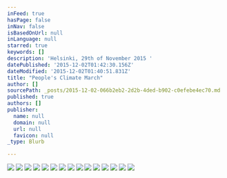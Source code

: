 ```yaml
---
inFeed: true
hasPage: false
inNav: false
isBasedOnUrl: null
inLanguage: null
starred: true
keywords: []
description: 'Helsinki, 29th of November 2015 '
datePublished: '2015-12-02T01:42:30.156Z'
dateModified: '2015-12-02T01:40:51.831Z'
title: "People's Climate March"
author: []
sourcePath: _posts/2015-12-02-066b2eb2-2d2b-4ded-b902-c0efebe4ec70.md
published: true
authors: []
publisher:
  name: null
  domain: null
  url: null
  favicon: null
_type: Blurb

---
```

![](https://the-grid-user-content.s3-us-west-2.amazonaws.com/072db836-6e6c-4364-a537-af8856c46bd3.jpg)
![](https://the-grid-user-content.s3-us-west-2.amazonaws.com/da4f0eb1-b996-4cae-bfdd-e0f8d94ca0d9.jpg)
![](https://the-grid-user-content.s3-us-west-2.amazonaws.com/9584477e-67d7-45cb-b0ee-c3f401681057.jpg)
![](https://the-grid-user-content.s3-us-west-2.amazonaws.com/a832de16-6868-4fd7-acb3-13dc355a8a07.jpg)
![](https://the-grid-user-content.s3-us-west-2.amazonaws.com/73a58b6d-f1c2-42d3-9522-4d075ec8d018.jpg)
![](https://the-grid-user-content.s3-us-west-2.amazonaws.com/ba7c53b2-5cc1-4cbb-b855-52ce5d568cad.jpg)
![](https://the-grid-user-content.s3-us-west-2.amazonaws.com/bd766450-c60f-4099-98b8-e3b06dc4fa4a.jpg)
![](https://the-grid-user-content.s3-us-west-2.amazonaws.com/936054f6-bc28-49b8-b6fc-6f8e50482529.jpg)
![](https://the-grid-user-content.s3-us-west-2.amazonaws.com/2896fb32-1da0-49f6-b7f2-25dcd2c097f1.jpg)
![](https://the-grid-user-content.s3-us-west-2.amazonaws.com/356c911b-7f65-4ddc-8f6b-714246287380.jpg)
![](https://the-grid-user-content.s3-us-west-2.amazonaws.com/77392db0-83b7-4924-8c1c-ccb2b56d1c41.jpg)
![](https://the-grid-user-content.s3-us-west-2.amazonaws.com/add9c5d6-bd39-4df0-bf22-2e9c45601816.jpg)
![](https://the-grid-user-content.s3-us-west-2.amazonaws.com/d392346f-ee36-4fda-aaef-dfc738c3c6b3.jpg)
![](https://the-grid-user-content.s3-us-west-2.amazonaws.com/b37f8c1e-aa27-4397-ba23-cc0be1ab3e6c.jpg)
![](https://the-grid-user-content.s3-us-west-2.amazonaws.com/7ef775c4-d4b3-4733-af83-ee0683b1ad43.jpg)